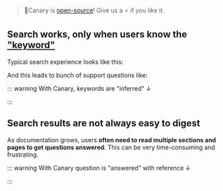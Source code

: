 <script setup lang="ts">
import Chat from '@components/Chat.vue'
import Headline from '@components/Headline.vue'
import KeywordSearchProblem from '@components/KeywordSearchProblem.vue'
import KeywordSearchSolution from '@components/KeywordSearchSolution.vue'
import SearchDigestProblem from '@components/SearchDigestProblem.vue'
import SearchDigestSolution from '@components/SearchDigestSolution.vue'
import QueryRankChart from '@components/QueryRankChart.vue'

const keywordSearchProblemExample = {
  left: {
    query: "how to limit api cost",
    items: [
      {
        title: "Router - Load Balancing, Fallbacks",
        excerpt: "...litellm_model_<mark>cost</mark>_map -> use deployment_<mark>cost</mark>..."
      }
    ],
    emoji: "😢"
  },
  right: {
    query: "budget",
    items: [
      {
        title: "Budgets, Rate Limits",
        excerpt: "Set <mark>Budget</mark>s"
      },
      {
        title: "Budgets, Rate Limits",
        excerpt: "Setting Team <mark>Budget</mark>s"
      }
    ],
    emoji: "😊"
  }
}

const searchDisgestProblemExample = {
  query: "config feature_a",
  items: [
    {
      excerpt: "<mark>feature_a</mark>: option_1, option_2, option_3, option_4, option_5...",
      title: "Reference - <mark>config</mark>.yaml"
    },
    {
      excerpt: "...<mark>feature_a</mark>is really good. there's 999 ways of doing...",
      title: "What is <mark>Feature_A</mark>?"
    },
    {
      excerpt: "...to configure options for <mark>feature_a</mark>, you shoud do this and that...",
      title: "Tutorial - <mark>Config</mark>uration"
    }
  ]
}
</script>

<Headline />

> 🐤Canary is [open-source](https://github.com/fastrepl/canary)! Give us a ⭐️ if you like it.

## Search works, only when users know the <ins>"keyword"</ins>

Typical search experience looks like this:

<KeywordSearchProblem v-bind="keywordSearchProblemExample" />

And this leads to bunch of support questions like:

<Chat
  left="👤 hi there! how can i <strong>set limit for api cost?</strong>"
  right="we <strong>already have docs</strong> for that. (readthemanual.com/<strong>budget</strong>-and-rate-limits) 👤"
/>

::: warning With Canary, keywords are "inferred" ↓

<KeywordSearchSolution />

:::

## Search results are not always easy to digest

As documentation grows, users **often need to read multiple sections and pages to get questions answered**.
This can be very time-consuming and frustrating.

<SearchDigestProblem v-bind="searchDisgestProblemExample" />

::: warning With Canary question is "answered" with reference ↓

<SearchDigestSolution />

:::
